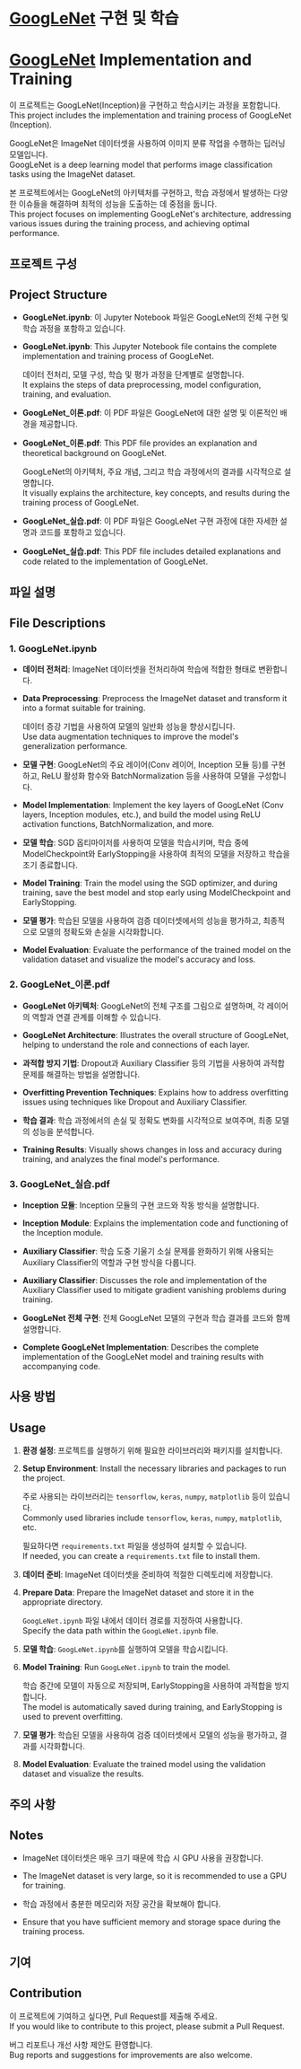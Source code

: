 # [GoogLeNet](https://arxiv.org/pdf/1409.4842) 구현 및 학습  
# [GoogLeNet](https://arxiv.org/pdf/1409.4842) Implementation and Training

이 프로젝트는 GoogLeNet(Inception)을 구현하고 학습시키는 과정을 포함합니다.  
This project includes the implementation and training process of GoogLeNet (Inception).

GoogLeNet은 ImageNet 데이터셋을 사용하여 이미지 분류 작업을 수행하는 딥러닝 모델입니다.  
GoogLeNet is a deep learning model that performs image classification tasks using the ImageNet dataset.

본 프로젝트에서는 GoogLeNet의 아키텍처를 구현하고, 학습 과정에서 발생하는 다양한 이슈들을 해결하며 최적의 성능을 도출하는 데 중점을 둡니다.  
This project focuses on implementing GoogLeNet's architecture, addressing various issues during the training process, and achieving optimal performance.

## 프로젝트 구성  
## Project Structure

- **GoogLeNet.ipynb**: 이 Jupyter Notebook 파일은 GoogLeNet의 전체 구현 및 학습 과정을 포함하고 있습니다.  
- **GoogLeNet.ipynb**: This Jupyter Notebook file contains the complete implementation and training process of GoogLeNet.

  데이터 전처리, 모델 구성, 학습 및 평가 과정을 단계별로 설명합니다.  
  It explains the steps of data preprocessing, model configuration, training, and evaluation.

- **GoogLeNet_이론.pdf**: 이 PDF 파일은 GoogLeNet에 대한 설명 및 이론적인 배경을 제공합니다.  
- **GoogLeNet_이론.pdf**: This PDF file provides an explanation and theoretical background on GoogLeNet.

  GoogLeNet의 아키텍처, 주요 개념, 그리고 학습 과정에서의 결과를 시각적으로 설명합니다.  
  It visually explains the architecture, key concepts, and results during the training process of GoogLeNet.

- **GoogLeNet_실습.pdf**: 이 PDF 파일은 GoogLeNet 구현 과정에 대한 자세한 설명과 코드를 포함하고 있습니다.  
- **GoogLeNet_실습.pdf**: This PDF file includes detailed explanations and code related to the implementation of GoogLeNet.

## 파일 설명  
## File Descriptions

### 1. GoogLeNet.ipynb

- **데이터 전처리**: ImageNet 데이터셋을 전처리하여 학습에 적합한 형태로 변환합니다.  
- **Data Preprocessing**: Preprocess the ImageNet dataset and transform it into a format suitable for training.

  데이터 증강 기법을 사용하여 모델의 일반화 성능을 향상시킵니다.  
  Use data augmentation techniques to improve the model's generalization performance.

- **모델 구현**: GoogLeNet의 주요 레이어(Conv 레이어, Inception 모듈 등)를 구현하고, ReLU 활성화 함수와 BatchNormalization 등을 사용하여 모델을 구성합니다.  
- **Model Implementation**: Implement the key layers of GoogLeNet (Conv layers, Inception modules, etc.), and build the model using ReLU activation functions, BatchNormalization, and more.

- **모델 학습**: SGD 옵티마이저를 사용하여 모델을 학습시키며, 학습 중에 ModelCheckpoint와 EarlyStopping을 사용하여 최적의 모델을 저장하고 학습을 조기 종료합니다.  
- **Model Training**: Train the model using the SGD optimizer, and during training, save the best model and stop early using ModelCheckpoint and EarlyStopping.

- **모델 평가**: 학습된 모델을 사용하여 검증 데이터셋에서의 성능을 평가하고, 최종적으로 모델의 정확도와 손실을 시각화합니다.  
- **Model Evaluation**: Evaluate the performance of the trained model on the validation dataset and visualize the model's accuracy and loss.

### 2. GoogLeNet_이론.pdf

- **GoogLeNet 아키텍처**: GoogLeNet의 전체 구조를 그림으로 설명하며, 각 레이어의 역할과 연결 관계를 이해할 수 있습니다.  
- **GoogLeNet Architecture**: Illustrates the overall structure of GoogLeNet, helping to understand the role and connections of each layer.

- **과적합 방지 기법**: Dropout과 Auxiliary Classifier 등의 기법을 사용하여 과적합 문제를 해결하는 방법을 설명합니다.  
- **Overfitting Prevention Techniques**: Explains how to address overfitting issues using techniques like Dropout and Auxiliary Classifier.

- **학습 결과**: 학습 과정에서의 손실 및 정확도 변화를 시각적으로 보여주며, 최종 모델의 성능을 분석합니다.  
- **Training Results**: Visually shows changes in loss and accuracy during training, and analyzes the final model's performance.

### 3. GoogLeNet_실습.pdf

- **Inception 모듈**: Inception 모듈의 구현 코드와 작동 방식을 설명합니다.  
- **Inception Module**: Explains the implementation code and functioning of the Inception module.

- **Auxiliary Classifier**: 학습 도중 기울기 소실 문제를 완화하기 위해 사용되는 Auxiliary Classifier의 역할과 구현 방식을 다룹니다.  
- **Auxiliary Classifier**: Discusses the role and implementation of the Auxiliary Classifier used to mitigate gradient vanishing problems during training.

- **GoogLeNet 전체 구현**: 전체 GoogLeNet 모델의 구현과 학습 결과를 코드와 함께 설명합니다.  
- **Complete GoogLeNet Implementation**: Describes the complete implementation of the GoogLeNet model and training results with accompanying code.

## 사용 방법  
## Usage

1. **환경 설정**: 프로젝트를 실행하기 위해 필요한 라이브러리와 패키지를 설치합니다.  
1. **Setup Environment**: Install the necessary libraries and packages to run the project.

   주로 사용되는 라이브러리는 `tensorflow`, `keras`, `numpy`, `matplotlib` 등이 있습니다.  
   Commonly used libraries include `tensorflow`, `keras`, `numpy`, `matplotlib`, etc.

   필요하다면 `requirements.txt` 파일을 생성하여 설치할 수 있습니다.  
   If needed, you can create a `requirements.txt` file to install them.

2. **데이터 준비**: ImageNet 데이터셋을 준비하여 적절한 디렉토리에 저장합니다.  
2. **Prepare Data**: Prepare the ImageNet dataset and store it in the appropriate directory.

   `GoogLeNet.ipynb` 파일 내에서 데이터 경로를 지정하여 사용합니다.  
   Specify the data path within the `GoogLeNet.ipynb` file.

3. **모델 학습**: `GoogLeNet.ipynb`를 실행하여 모델을 학습시킵니다.  
3. **Model Training**: Run `GoogLeNet.ipynb` to train the model.

   학습 중간에 모델이 자동으로 저장되며, EarlyStopping을 사용하여 과적합을 방지합니다.  
   The model is automatically saved during training, and EarlyStopping is used to prevent overfitting.

4. **모델 평가**: 학습된 모델을 사용하여 검증 데이터셋에서 모델의 성능을 평가하고, 결과를 시각화합니다.  
4. **Model Evaluation**: Evaluate the trained model using the validation dataset and visualize the results.

## 주의 사항  
## Notes

- ImageNet 데이터셋은 매우 크기 때문에 학습 시 GPU 사용을 권장합니다.  
- The ImageNet dataset is very large, so it is recommended to use a GPU for training.

- 학습 과정에서 충분한 메모리와 저장 공간을 확보해야 합니다.  
- Ensure that you have sufficient memory and storage space during the training process.

## 기여  
## Contribution

이 프로젝트에 기여하고 싶다면, Pull Request를 제출해 주세요.  
If you would like to contribute to this project, please submit a Pull Request.

버그 리포트나 개선 사항 제안도 환영합니다.  
Bug reports and suggestions for improvements are also welcome.
